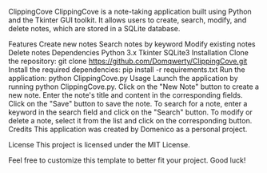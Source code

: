 ClippingCove
ClippingCove is a note-taking application built using Python and the Tkinter GUI toolkit. It allows users to create, search, modify, and delete notes, which are stored in a SQLite database.

Features
Create new notes
Search notes by keyword
Modify existing notes
Delete notes
Dependencies
Python 3.x
Tkinter
SQLite3
Installation
Clone the repository: git clone https://github.com/Domqwerty/ClippingCove.git
Install the required dependencies: pip install -r requirements.txt
Run the application: python ClippingCove.py
Usage
Launch the application by running python ClippingCove.py.
Click on the "New Note" button to create a new note.
Enter the note's title and content in the corresponding fields.
Click on the "Save" button to save the note.
To search for a note, enter a keyword in the search field and click on the "Search" button.
To modify or delete a note, select it from the list and click on the corresponding button.
Credits
This application was created by Domenico as a personal project.

License
This project is licensed under the MIT License.



Feel free to customize this template to better fit your project. Good luck!
